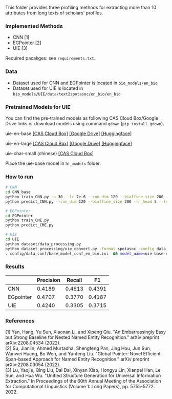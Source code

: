This folder provides three profiling methods for extracting more than 10 attributes from long texts of scholars' profiles.

### Implemented Methods
- CNN [1]
- EGPointer [2]
- UIE [3]  

Required pacakges: see `requirements.txt`.

### Data
- Dataset used for CNN and EGPointer is located in `bio_models/en_bio`
- Dataset used for UIE is located in `bio_models/UIE/data/text2spotasoc/en_bio/en_bio`


### Pretrained Models for UIE
You can find the pre-trained models as following CAS Cloud Box/Google Drive links or download models using command `gdown` (`pip install gdown`).

uie-en-base [[CAS Cloud Box]](https://pan.cstcloud.cn/s/w2hTaHYaRWw) [[Google Drive]](https://drive.google.com/file/d/12Dkh6KLDPvXrkQ1I-1xLqODQSYjkwnvs/view) [[Huggingface]](https://huggingface.co/luyaojie/uie-base-en)

uie-en-large [[CAS Cloud Box]](https://pan.cstcloud.cn/s/2vrXYBVTbk) [[Google Drive]](https://drive.google.com/file/d/15OFkWw8kJA1k2g_zehZ0pxcjTABY2iF1/view) [[Huggingface]](https://huggingface.co/luyaojie/uie-large-en)

uie-char-small (chinese) [[CAS Cloud Box]](https://pan.cstcloud.cn/s/J7HOsDHHQHY)

Place the uie-base model in `hf_models` folder.


### How to run
```bash
# CNN
cd CNN_base
python train_CNN.py -n 30 --lr 7e-6 --cnn_dim 120 --biaffine_size 200 --n_head 5 -b 16 --logit_drop 0.1 --cnn_depth 2  
python predict_CNN.py --cnn_dim 120 --biaffine_size 200 --n_head 5 --logit_drop 0.1 --cnn_depth 2

# EGPointer
cd EGPointer
python train_CME.py
python predict_CME.py

# UIE
cd UIE
python dataset/data_processing.py
python dataset_processing/uie_convert.py -format spotasoc -config data_config/en_bio -output en_bio
. config/data_conf/base_model_conf_en_bio.ini  && model_name=uie-base-en dataset_name=en_bio/en_bio bash scripts_exp/run_exp.bash

```

### Results
|       | Precision | Recall  |  F1  |
|-------|-------|-----|-----|
| CNN   | 0.4189 | 0.4613 |0.4391 |
| EGpointer | 0.4707 | 0.3770 | 0.4187 |
| UIE   | 0.4240 | 0.3305 | 0.3715 |

### References
[1] Yan, Hang, Yu Sun, Xiaonan Li, and Xipeng Qiu. "An Embarrassingly Easy but Strong Baseline for Nested Named Entity Recognition." arXiv preprint arXiv:2208.04534 (2022).  
[2] Su, Jianlin, Ahmed Murtadha, Shengfeng Pan, Jing Hou, Jun Sun, Wanwei Huang, Bo Wen, and Yunfeng Liu. "Global Pointer: Novel Efficient Span-based Approach for Named Entity Recognition." arXiv preprint arXiv:2208.03054 (2022).  
[3] Lu, Yaojie, Qing Liu, Dai Dai, Xinyan Xiao, Hongyu Lin, Xianpei Han, Le Sun, and Hua Wu. "Unified Structure Generation for Universal Information Extraction." In Proceedings of the 60th Annual Meeting of the Association for Computational Linguistics (Volume 1: Long Papers), pp. 5755-5772. 2022.
  
